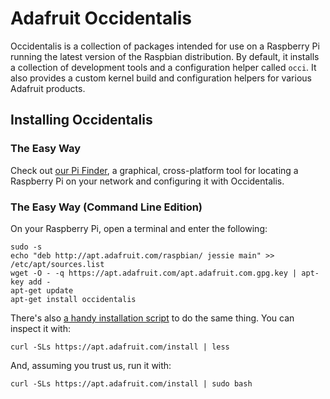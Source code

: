# Adafruit Occidentalis

Occidentalis is a collection of packages intended for use on a Raspberry Pi
running the latest version of the Raspbian distribution.  By default, it
installs a collection of development tools and a configuration helper called
`occi`.  It also provides a custom kernel build and configuration helpers for
various Adafruit products.

## Installing Occidentalis

### The Easy Way

Check out [our Pi Finder][finder], a graphical, cross-platform tool for
locating a Raspberry Pi on your network and configuring it with Occidentalis.

### The Easy Way (Command Line Edition)

On your Raspberry Pi, open a terminal and enter the following:

```
sudo -s
echo "deb http://apt.adafruit.com/raspbian/ jessie main" >> /etc/apt/sources.list
wget -O - -q https://apt.adafruit.com/apt.adafruit.com.gpg.key | apt-key add -
apt-get update
apt-get install occidentalis
```

There's also [a handy installation script][install.sh] to do the same thing.  You can
inspect it with:

```
curl -SLs https://apt.adafruit.com/install | less
```

And, assuming you trust us, run it with:

```
curl -SLs https://apt.adafruit.com/install | sudo bash
```

[install.sh]: https://github.com/adafruit/Adafruit-Occidentalis/blob/master/install.sh
[finder]: https://github.com/adafruit/Adafruit-Pi-Finder
